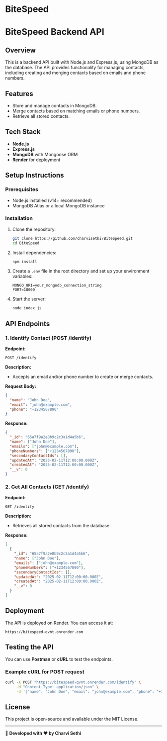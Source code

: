 # BiteSpeed
# BiteSpeed Backend API

## Overview
This is a backend API built with Node.js and Express.js, using MongoDB as the database. The API provides functionality for managing contacts, including creating and merging contacts based on emails and phone numbers.

## Features
- Store and manage contacts in MongoDB.
- Merge contacts based on matching emails or phone numbers.
- Retrieve all stored contacts.

## Tech Stack
- **Node.js**
- **Express.js**
- **MongoDB** with Mongoose ORM
- **Render** for deployment

## Setup Instructions

### Prerequisites
- Node.js installed (v14+ recommended)
- MongoDB Atlas or a local MongoDB instance

### Installation
1. Clone the repository:
   ```bash
   git clone https://github.com/charvisethi/BiteSpeed.git
   cd BiteSpeed
   ```
2. Install dependencies:
   ```bash
   npm install
   ```
3. Create a `.env` file in the root directory and set up your environment variables:
   ```env
   MONGO_URI=your_mongodb_connection_string
   PORT=10000
   ```
4. Start the server:
   ```bash
   node index.js
   ```

## API Endpoints

### **1. Identify Contact (POST /identify)**
**Endpoint:**
```
POST /identify
```
**Description:**
- Accepts an email and/or phone number to create or merge contacts.

**Request Body:**
```json
{
  "name": "John Doe",
  "email": "john@example.com",
  "phone": "+1234567890"
}
```
**Response:**
```json
{
  "_id": "65a7f9a2e8b9c2c3a1d4a5b6",
  "name": ["John Doe"],
  "emails": ["john@example.com"],
  "phoneNumbers": ["+1234567890"],
  "secondaryContactIds": [],
  "updatedAt": "2025-02-11T12:00:00.000Z",
  "createdAt": "2025-02-11T12:00:00.000Z",
  "__v": 0
}
```

### **2. Get All Contacts (GET /identify)**
**Endpoint:**
```
GET /identify
```
**Description:**
- Retrieves all stored contacts from the database.

**Response:**
```json
[
  {
    "_id": "65a7f9a2e8b9c2c3a1d4a5b6",
    "name": ["John Doe"],
    "emails": ["john@example.com"],
    "phoneNumbers": ["+1234567890"],
    "secondaryContactIds": [],
    "updatedAt": "2025-02-11T12:00:00.000Z",
    "createdAt": "2025-02-11T12:00:00.000Z",
    "__v": 0
  }
]
```

## Deployment
The API is deployed on Render. You can access it at:
```
https://bitespeed-qvnt.onrender.com
```

## Testing the API
You can use **Postman** or **cURL** to test the endpoints.

### **Example cURL for POST request**
```bash
curl -X POST "https://bitespeed-qvnt.onrender.com/identify" \
     -H "Content-Type: application/json" \
     -d '{"name": "John Doe", "email": "john@example.com", "phone": "+1234567890"}'
```

## License
This project is open-source and available under the MIT License.

---
🚀 **Developed with ❤️ by Charvi Sethi**

